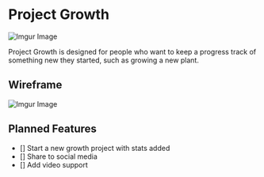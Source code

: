 # Project Growth
![Imgur Image](https://imgur.com/h8F0a7P.jpg)

Project Growth is designed for people who want to keep a progress track of something new they started, such as growing a new plant.

## Wireframe
![Imgur Image](https://imgur.com/jvcymqj.jpg)

## Planned Features

- [] Start a new growth project with stats added
- [] Share to social media
- [] Add video support

